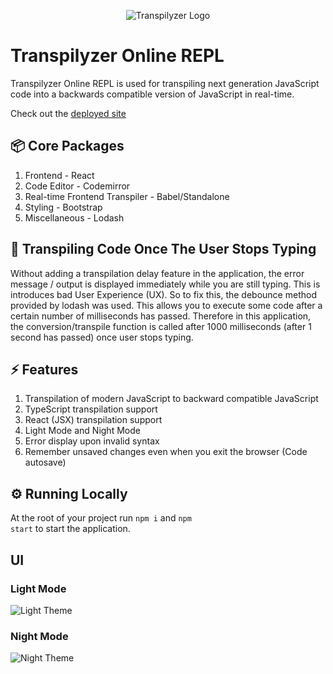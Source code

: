 <p align="center">
  <img src="src/images/esx-es5.svg" alt="Transpilyzer Logo">
</p>

# Transpilyzer Online REPL
Transpilyzer Online REPL is used for transpiling next generation JavaScript  code into a backwards compatible version of JavaScript in real-time.

Check out the [deployed site](https://transpilyzer-repl.netlify.app/)

## 📦 Core Packages

1. Frontend - React
2. Code Editor - Codemirror
3. Real-time Frontend Transpiler - Babel/Standalone
4. Styling - Bootstrap
5. Miscellaneous - Lodash

## 💎 Transpiling Code Once The User Stops Typing
Without adding a transpilation delay feature in the application, the error message / output is displayed immediately while you are still typing. This is introduces bad User Experience (UX). So to fix this, the debounce method provided by lodash was used. This allows you to execute some code after a certain number of milliseconds has passed. Therefore in this application, the conversion/transpile function is called after 1000 milliseconds (after 1 second has passed) once user stops typing.

## ⚡ Features

1. Transpilation of modern JavaScript to backward compatible JavaScript
2. TypeScript transpilation support
3. React (JSX) transpilation support
3. Light Mode and Night Mode
4. Error display upon invalid syntax
5. Remember unsaved changes even when you exit the browser (Code autosave)

## ⚙️ Running Locally

At the root of your project run <code>npm i</code> and <code>npm start</code> to start the application.


## UI

### Light Mode

![Light Theme]("screenshots/Transpilyzer_REPL-Light_Mode_Demo.gif")

### Night Mode

![Night Theme]("screenshots/Transpilyzer_REPL-Night_Mode_Demo.gif")
